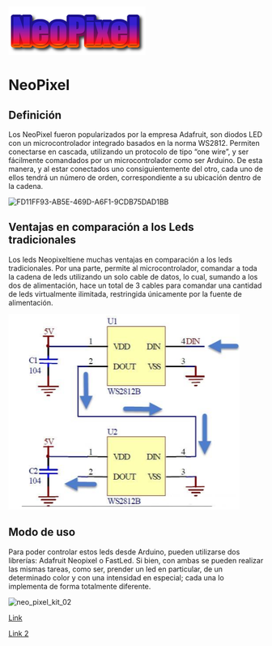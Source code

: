 ![](Title.png)
# NeoPixel
 ## Definición
 Los NeoPixel fueron popularizados por la empresa Adafruit, son diodos LED con un microcontrolador  integrado  basados  en  la  norma  WS2812. Permiten conectarse en cascada, utilizando un protocolo de tipo “one wire”, y ser  fácilmente  comandados  por  un  microcontrolador  como  ser Arduino. De  esta manera, y  al estar conectados uno consiguientemente del otro,  cada uno de ellos tendrá un número de orden, correspondiente  a su ubicación dentro de la cadena.
 

![FD11FF93-AB5E-469D-A6F1-9CDB75DAD1BB](https://user-images.githubusercontent.com/79481900/192405491-299c04d0-20dc-42fd-97d1-08d6a236008f.jpeg)

## Ventajas en comparación a los Leds tradicionales
 Los leds Neopixeltiene  muchas  ventajas  en  comparación  a  los  leds  tradicionales.  Por  una parte,  permite  al  microcontrolador,  comandar  a  toda  la  cadena  de  leds  utilizando  un  solo cable  de  datos,  lo  cual,  sumando  a  los  dos  de  alimentación,  hace  un  total  de  3  cables  para comandar  una  cantidad  de  leds  virtualmente  ilimitada,  restringida  únicamente  por  la  fuente de alimentación. 
 
 ![](neopixel2.png)
 
 ## Modo de uso
 Para  poder  controlar  estos  leds  desde Arduino,  pueden  utilizarse  dos  librerías: Adafruit Neopixel o FastLed. Si bien, con ambas se pueden realizar las mismas tareas, como ser, prender un led en particular, de un determinado color y con  una  intensidad  en  especial;  cada una lo  implementa  de  forma  totalmente  diferente. 

![neo_pixel_kit_02](https://user-images.githubusercontent.com/79481900/192660669-27509fd1-31d4-4bde-9e79-6b1d2a0469ae.jpg)

[Link](https://wokwi.com/projects/343361429708997202)

[Link 2](https://wokwi.com/projects/309799143305380416)

